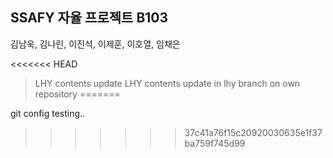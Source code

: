 ## SSAFY 자율 프로젝트 B103
김남욱, 김나린, 이진석, 이제훈, 이호열, 임채은


<<<<<<< HEAD
> LHY contents update
> LHY contents update in lhy branch on own repository
=======

git config testing..
>>>>>>> 37c41a76f15c20920030635e1f37ba759f745d99
